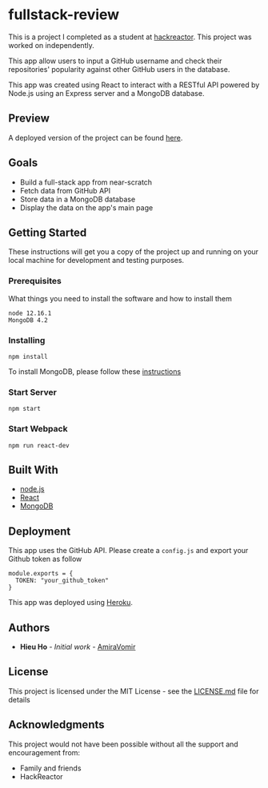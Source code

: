 # fullstack-review
This is a project I completed as a student at [hackreactor](http://hackreactor.com). This project was worked on independently.

This app allow users to input a GitHub username and check their repositories' popularity against other GitHub users in the database.

This app was created using React to interact with a RESTful API powered by Node.js using an Express server and a MongoDB database.

## Preview

A deployed version of the project can be found [here](https://hieus-repos-fetcher.herokuapp.com/).

## Goals

* Build a full-stack app from near-scratch
* Fetch data from GitHub API
* Store data in a MongoDB database
* Display the data on the app's main page

## Getting Started

These instructions will get you a copy of the project up and running on your local machine for development and testing purposes.

### Prerequisites

What things you need to install the software and how to install them

```
node 12.16.1
MongoDB 4.2
```

### Installing

```
npm install
```

To install MongoDB, please follow these [instructions](https://docs.mongodb.com/manual/tutorial/install-mongodb-on-ubuntu/)

### Start Server

```
npm start
```

### Start Webpack

```
npm run react-dev
```

## Built With

* [node.js](https://nodejs.org/en/)
* [React](https://reactjs.org/)
* [MongoDB](https://www.mongodb.com/)


## Deployment

This app uses the GitHub API. Please create a `config.js` and export your Github token as follow

```
module.exports = {
  TOKEN: "your_github_token"
}
```
This app was deployed using [Heroku](https://dashboard.heroku.com/).

## Authors

* **Hieu Ho** - *Initial work* - [AmiraVomir](https://github.com/AmiraVomir)

## License

This project is licensed under the MIT License - see the [LICENSE.md](LICENSE.md) file for details

## Acknowledgments

This project would not have been possible without all the support and encouragement from:

* Family and friends
* HackReactor
